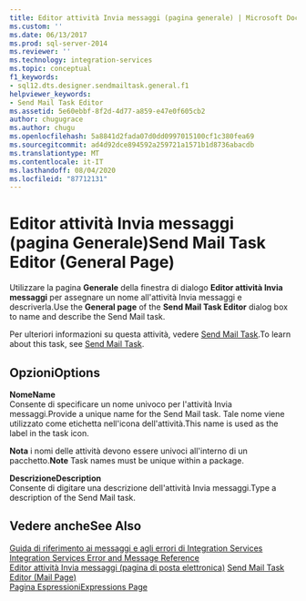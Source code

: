 ```yaml
---
title: Editor attività Invia messaggi (pagina generale) | Microsoft Docs
ms.custom: ''
ms.date: 06/13/2017
ms.prod: sql-server-2014
ms.reviewer: ''
ms.technology: integration-services
ms.topic: conceptual
f1_keywords:
- sql12.dts.designer.sendmailtask.general.f1
helpviewer_keywords:
- Send Mail Task Editor
ms.assetid: 5e60ebbf-8f2d-4d77-a859-e47e0f605cb2
author: chugugrace
ms.author: chugu
ms.openlocfilehash: 5a8841d2fada07d0dd0997015100cf1c380fea69
ms.sourcegitcommit: ad4d92dce894592a259721a1571b1d8736abacdb
ms.translationtype: MT
ms.contentlocale: it-IT
ms.lasthandoff: 08/04/2020
ms.locfileid: "87712131"
---
```

# <a name="send-mail-task-editor-general-page"></a><span data-ttu-id="e79b2-102">Editor attività Invia messaggi (pagina Generale)</span><span class="sxs-lookup"><span data-stu-id="e79b2-102">Send Mail Task Editor (General Page)</span></span>
  <span data-ttu-id="e79b2-103">Utilizzare la pagina **Generale** della finestra di dialogo **Editor attività Invia messaggi** per assegnare un nome all'attività Invia messaggi e descriverla.</span><span class="sxs-lookup"><span data-stu-id="e79b2-103">Use the **General page** of the **Send Mail Task Editor** dialog box to name and describe the Send Mail task.</span></span>  
  
 <span data-ttu-id="e79b2-104">Per ulteriori informazioni su questa attività, vedere [Send Mail Task](control-flow/send-mail-task.md).</span><span class="sxs-lookup"><span data-stu-id="e79b2-104">To learn about this task, see [Send Mail Task](control-flow/send-mail-task.md).</span></span>  
  
## <a name="options"></a><span data-ttu-id="e79b2-105">Opzioni</span><span class="sxs-lookup"><span data-stu-id="e79b2-105">Options</span></span>  
 <span data-ttu-id="e79b2-106">**Nome**</span><span class="sxs-lookup"><span data-stu-id="e79b2-106">**Name**</span></span>  
 <span data-ttu-id="e79b2-107">Consente di specificare un nome univoco per l'attività Invia messaggi.</span><span class="sxs-lookup"><span data-stu-id="e79b2-107">Provide a unique name for the Send Mail task.</span></span> <span data-ttu-id="e79b2-108">Tale nome viene utilizzato come etichetta nell'icona dell'attività.</span><span class="sxs-lookup"><span data-stu-id="e79b2-108">This name is used as the label in the task icon.</span></span>  
  
 <span data-ttu-id="e79b2-109">**Nota** i nomi delle attività devono essere univoci all'interno di un pacchetto.</span><span class="sxs-lookup"><span data-stu-id="e79b2-109">**Note** Task names must be unique within a package.</span></span>  
  
 <span data-ttu-id="e79b2-110">**Descrizione**</span><span class="sxs-lookup"><span data-stu-id="e79b2-110">**Description**</span></span>  
 <span data-ttu-id="e79b2-111">Consente di digitare una descrizione dell'attività Invia messaggi.</span><span class="sxs-lookup"><span data-stu-id="e79b2-111">Type a description of the Send Mail task.</span></span>  
  
## <a name="see-also"></a><span data-ttu-id="e79b2-112">Vedere anche</span><span class="sxs-lookup"><span data-stu-id="e79b2-112">See Also</span></span>  
 <span data-ttu-id="e79b2-113">[Guida di riferimento ai messaggi e agli errori di Integration Services](../../2014/integration-services/integration-services-error-and-message-reference.md) </span><span class="sxs-lookup"><span data-stu-id="e79b2-113">[Integration Services Error and Message Reference](../../2014/integration-services/integration-services-error-and-message-reference.md) </span></span>  
 <span data-ttu-id="e79b2-114">[Editor attività Invia messaggi &#40;pagina di posta elettronica&#41;](../../2014/integration-services/send-mail-task-editor-mail-page.md) </span><span class="sxs-lookup"><span data-stu-id="e79b2-114">[Send Mail Task Editor &#40;Mail Page&#41;](../../2014/integration-services/send-mail-task-editor-mail-page.md) </span></span>  
 [<span data-ttu-id="e79b2-115">Pagina Espressioni</span><span class="sxs-lookup"><span data-stu-id="e79b2-115">Expressions Page</span></span>](expressions/expressions-page.md)  
  
  

